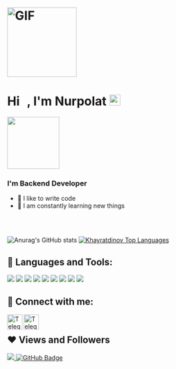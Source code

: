 
<h1>
 
<img align="center" alt="GIF" height="160px" src="https://media.giphy.com/media/du3J3cXyzhj75IOgvA/giphy.gif" />
</h1>

<h1 align="left">Hi <img src="https://raw.githubusercontent.com/MartinHeinz/MartinHeinz/master/wave.gif" width="10px">, I'm Nurpolat <img src="https://emoji.gg/assets/emoji/9768-discord-verify-blue.gif" width="25px" height="25px" alt="Discord_Verify_Blue"></h1>



<img width="120" align="center" src="https://user-images.githubusercontent.com/58518192/87162442-bf3e8180-c2e7-11ea-9f2a-53a50306b7ce.gif"></a>




<h3>I'm Backend Developer</h3> 

- 💪 I like to write code <br/>
- 🧩 I am constantly learning new things <br/>


<br/>
<br/>



![Anurag's GitHub stats](https://github-readme-stats.vercel.app/api?username=khayratdinov&show_icons=true&theme=radical)
<a href="https://github.com/Khayratdinov/github-readme-stats"><img alt="Khayratdinov Top Languages" src="https://github-readme-stats.vercel.app/api/top-langs/?username=Khayratdinov&langs_count=8&count_private=true&layout=compact&theme=react&hide_border=true&bg_color=0D1117" /></a>
 


## 🚀 Languages and Tools:

<p align="left"> 
    <img src="https://img.icons8.com/color/40/000000/python--v1.png"/>
    <img src="https://img.icons8.com/color/40/000000/django.png"/> </a>
    <img src="https://img.icons8.com/fluency/40/000000/laravel.png"/>
    <img src="https://img.icons8.com/color/40/000000/html-5--v1.png"/>
    <img src="https://img.icons8.com/color/40/000000/css3.png"/>
     <img src="https://img.icons8.com/color/40/000000/docker.png"/>
    <img src="https://img.icons8.com/color/40/000000/bootstrap.png"/>
    <img src="https://img.icons8.com/color/40/000000/visual-studio-code-2019.png"/>
    <img src="https://img.icons8.com/color/40/000000/notion--v1.png"/>
</p>



## 📡 Connect with me:
<p align="left">
 <a href="https://t.me/np_nurpolat" target="_blank"> <img align="left" alt="Telegram" width="35px" src="https://img.icons8.com/color/35/000000/telegram-app--v1.png"/> </a>
 <a href="https://www.instagram.com/np.nurpolat/" target="_blank"> <img align="left" alt="Telegram" width="35px" src="https://img.icons8.com/fluency/35/000000/instagram-new.png"/> </a>
</p>

<br/>

## ❤ Views and Followers
<a href="https://github.com/Meghna-DAS/github-profile-views-counter">
    <img src="https://komarev.com/ghpvc/?username=Khayratdinov">
</a>
<a href="https://github.com/Khayratdinov?tab=followers"><img src="https://img.shields.io/github/followers/Khayratdinov?label=Followers&style=social" alt="GitHub Badge"></a>
